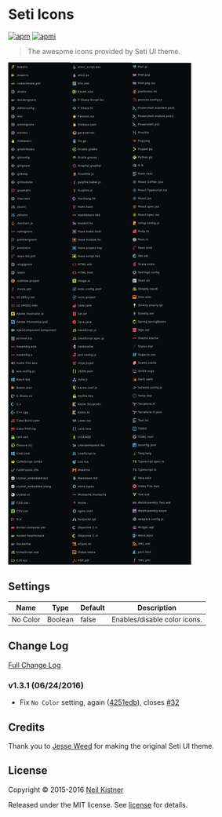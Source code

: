 # Seti Icons

[![apm][apm-image]][apm-url]
[![apmi][apmi-image]][apmi-url]

> The awesome icons provided by Seti UI theme.

![Seti UI](https://github.com/jesseweed/seti-ui/raw/master/screenshot-icons.png)

## Settings

| Name | Type | Default | Description |
|---|---|---|---|
| No Color | Boolean | false | Enables/disable color icons. |

## Change Log

[Full Change Log](changelog.md)

### v1.3.1 (06/24/2016)
- Fix `No Color` setting, again ([4251edb](https://github.com/wyze/atom-seti-icons/commit/4251edb)), closes [#32](https://github.com/wyze/atom-seti-icons/issues/32)

## Credits

Thank you to [Jesse Weed](//github.com/jesseweed) for making the original Seti UI theme.

## License

Copyright © 2015-2016 [Neil Kistner](//github.com/wyze)

Released under the MIT license. See [license](license) for details.

[apm-image]: https://img.shields.io/apm/v/seti-icons.svg?style=flat-square
[apm-url]: https://atom.io/packages/seti-icons

[apmi-image]: https://img.shields.io/apm/dm/seti-icons.svg?style=flat-square
[apmi-url]: https://atom.io/packages/seti-icons
